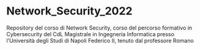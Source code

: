 # Network_Security_2022
 Repository del corso di Network Security, corso del percorso formativo in Cybersecurity del CdL Magistrale in Ingegneria Informatica presso l'Università degli Studi di Napoli Federico II, tenuto dal professore Romano
